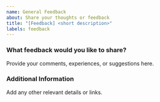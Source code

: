 ```yaml
---
name: General Feedback
about: Share your thoughts or feedback
title: "[Feedback] <short description>"
labels: feedback
---
```


### What feedback would you like to share?
Provide your comments, experiences, or suggestions here.

### Additional Information
Add any other relevant details or links.